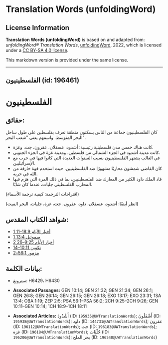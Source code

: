 # Translation Words (unfoldingWord)

## License Information

**Translation Words (unfoldingWord)** is based on and adapted from: _unfoldingWord® Translation Words_, [unfoldingWord](https://unfoldingword.org/utw), 2022, which is licensed under a [CC BY-SA 4.0 license](https://creativecommons.org/licenses/by-sa/4.0/legalcode.en).

This markdown version is provided under the same license.



--------------------------------

## الفلسطينيون (id: 196461)

الفلسطينيون
===========

حقائق:
------

كان الفلسطينيون جماعة من الناس يسكنون منطقة تعرف بفلسطين على طول ساحل البحر المتوسط. واسمهم يعني "شعب البحر".

* كانت هناك خمس مدن فلسطينية رئيسية: أشدود، عسقلان، عقرون، جت، وغزة.
* كانت مدينة أشدود في الجزء الشمالي من فلسطين، ومدينة غزة في الجزء الجنوبي.
* في الغالب يشتهر الفلسطينيون بسبب السنوات العديدة التي كانوا فيها في حرب مع الإسرائيليين.
* كان القاضي شمشون محاربًا مشهورًا ضد الفلسطينيين، حيث استخدم قوة خارقة من الله في حربه.
* قاد الملك داود الكثير من المعارك ضد الفلسطينيين، بما في ذلك المرة التي هزم فيها المحارب الفلسطيني جليات، عندما كان شابًا.

(اقتراحات الترجمة: كيفية ترجمة الأسماء)

(انظر أيضًا: أشدود، عسقلان، داود، عقرون، جت، غزة، جليات، البحر الميت)

شواهد الكتاب المقدس:
--------------------

* [1 أخبار الأيام 18:9–11](https://ref.ly/1Chr18:9-1Chr18:11)
* [1 صموئيل 13:4](https://ref.ly/1Sam13:4)
* [2 أخبار الأيام 9:25–26](https://ref.ly/2Chr9:25-2Chr9:26)
* [تكوين 10:11–14](https://ref.ly/Gen10:11-Gen10:14)
* [مزمور 56:1–2](https://ref.ly/Ps56:1-Ps56:2)

بيانات الكلمة:
--------------

* سترونغ: H6429، H6430

* **Associated Passages:** GEN 10:14; GEN 21:32; GEN 21:34; GEN 26:1; GEN 26:8; GEN 26:14; GEN 26:15; GEN 26:18; EXO 13:17; EXO 23:31; 1SA 13:4; OBA 1:19; ZEP 2:5; PSA 56:1–PSA 56:2; 2CH 9:25–2CH 9:26; GEN 10:11–GEN 10:14; 1CH 18:9–1CH 18:11
* **Associated Articles:** أَشْدُودَ (ID: `195935@UWTranslationWords`); أَشْقَلُونَ (ID: `195938@UWTranslationWords`); داود (ID: `144731@UWTranslationWords`); عقرون (ID: `196112@UWTranslationWords`); جت (ID: `196183@UWTranslationWords`); غزة (ID: `196184@UWTranslationWords`); جُلْيَات (ID: `196206@UWTranslationWords`); بحر الملح (ID: `196540@UWTranslationWords`)

